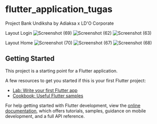 # flutter_application_tugas

Project Bank Undiksha by Adiaksa x LD'O Corporate

Layout Login
![Screenshot (69)](https://user-images.githubusercontent.com/93781731/196048226-00d941c0-af6a-4bc6-9e77-fd69a8f22bad.png)
![Screenshot (62)](https://user-images.githubusercontent.com/93781731/196048038-576dda13-cac4-4939-b58a-8770e1b1c098.png) ![Screenshot (63)](https://user-images.githubusercontent.com/93781731/196048067-74e0040a-5022-4a6d-867f-98c8cfcbdf3b.png)



Layout Home
![Screenshot (70)](https://user-images.githubusercontent.com/93781731/196048213-d99a0698-8205-4fe0-8ccd-d0f32301def8.png)
![Screenshot (67)](https://user-images.githubusercontent.com/93781731/196048097-5a5e3fa3-4baa-49f2-83a6-8f29343b1916.png)  ![Screenshot (68)](https://user-images.githubusercontent.com/93781731/196048173-19c5c41c-2c8e-4916-91d1-821dddd91fa4.png)


## Getting Started

This project is a starting point for a Flutter application.

A few resources to get you started if this is your first Flutter project:

- [Lab: Write your first Flutter app](https://docs.flutter.dev/get-started/codelab)
- [Cookbook: Useful Flutter samples](https://docs.flutter.dev/cookbook)

For help getting started with Flutter development, view the
[online documentation](https://docs.flutter.dev/), which offers tutorials,
samples, guidance on mobile development, and a full API reference.
